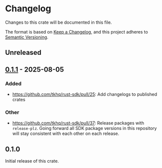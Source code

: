 # Changelog

Changes to this crate will be documented in this file.

The format is based on [Keep a Changelog](https://keepachangelog.com/en/1.1.0/),
and this project adheres to [Semantic Versioning](https://semver.org/spec/v2.0.0.html).

## Unreleased

## [0.1.1](https://github.com/tkhq/rust-sdk/compare/turnkey_enclave_encrypt-v0.1.0...turnkey_enclave_encrypt-v0.1.1) - 2025-08-05

### Added

- https://github.com/tkhq/rust-sdk/pull/25: Add changelogs to published crates

### Other

- https://github.com/tkhq/rust-sdk/pull/37: Release packages with `release-plz`. Going forward all SDK package versions in this repository will stay consistent with each other on each release.

## 0.1.0

Initial release of this crate.
